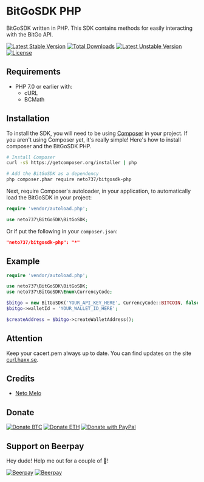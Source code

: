 
# BitGoSDK PHP

BitGoSDK written in PHP. This SDK contains methods for easily interacting with the BitGo API.

[![Latest Stable Version](https://poser.pugx.org/neto737/bitgosdk-php/version)](https://packagist.org/packages/neto737/bitgosdk-php) [![Total Downloads](https://poser.pugx.org/neto737/bitgosdk-php/downloads)](https://packagist.org/packages/neto737/bitgosdk-php) [![Latest Unstable Version](https://poser.pugx.org/neto737/bitgosdk-php/v/unstable)](//packagist.org/packages/neto737/bitgosdk-php) [![License](https://poser.pugx.org/neto737/bitgosdk-php/license)](https://packagist.org/packages/neto737/bitgosdk-php)

## Requirements
- PHP 7.0 or earlier with:
  - cURL
  - BCMath

## Installation

To install the SDK, you will need to be using [Composer](http://getcomposer.org/) in your project. If you aren't using Composer yet, it's really simple! Here's how to install composer and the BitGoSDK PHP.
```sh
# Install Composer
curl -sS https://getcomposer.org/installer | php

# Add the BitGoSDK as a dependency
php composer.phar require neto737/bitgosdk-php
```

Next, require Composer's autoloader, in your application, to automatically load the BitGoSDK in your project:

```php
require 'vendor/autoload.php';

use neto737\BitGoSDK\BitGoSDK;
```

Or if put the following in your `composer.json`:

```json
"neto737/bitgosdk-php": "*"
```
  
## Example

```php
require 'vendor/autoload.php';

use neto737\BitGoSDK\BitGoSDK;
use neto737\BitGoSDK\Enum\CurrencyCode;

$bitgo = new BitGoSDK('YOUR_API_KEY_HERE', CurrencyCode::BITCOIN, false);
$bitgo->walletId = 'YOUR_WALLET_ID_HERE';

$createAddress = $bitgo->createWalletAddress();
```

## Attention

Keep your cacert.pem always up to date. You can find updates on the site [curl.haxx.se](https://curl.haxx.se/docs/caextract.html).


## Credits
- <a href="https://github.com/neto737" target="_blank">Neto Melo</a>

## Donate
[![Donate BTC](https://img.shields.io/badge/donate-BTC-ff9900.svg)](https://blockchain.info/address/12oyGgGHYp1NxtoQFUmaoqm1z8XAeTQKUb) [![Donate ETH](https://img.shields.io/badge/donate-ETH-3C3C3D.svg)](https://etherscan.io/address/0xE461A5aC39a86Ec651AB49277637e6d4417257fA)
[![Donate with PayPal](https://img.shields.io/badge/donate-PayPal-blue.svg)](https://www.paypal.com/cgi-bin/webscr?cmd=_donations&business=T7RVRCXLZXB58&currency_code=USD)

## Support on Beerpay
Hey dude! Help me out for a couple of :beers:!

[![Beerpay](https://beerpay.io/neto737/BitGoSDK-PHP/badge.svg?style=beer-square)](https://beerpay.io/neto737/BitGoSDK-PHP)  [![Beerpay](https://beerpay.io/neto737/BitGoSDK-PHP/make-wish.svg?style=flat-square)](https://beerpay.io/neto737/BitGoSDK-PHP?focus=wish)